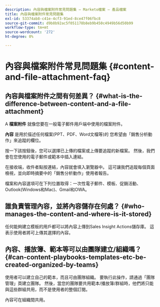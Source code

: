 ```yaml
---
description: 內容與檔案附件常見問題集 — Marketo檔案 — 產品檔案
title: 內容與檔案附件常見問題集
exl-id: 53374ab8-c41e-4cf3-91ed-8ce47f06fbc8
source-git-commit: d9b8b92ac5f051178b8eb9b450c4949b56d50b99
workflow-type: tm+mt
source-wordcount: '272'
ht-degree: 0%

---
```


# 內容與檔案附件常見問題集 {#content-and-file-attachment-faq}

## 內容與檔案附件之間有何差異？ {#what-is-the-difference-between-content-and-a-file-attachment}

A **檔案附件** 就像您要在一般電子郵件用戶端中使用的檔案附件。

**內容** 是用於描述任何檔案(PPT、PDF、Word文檔等)的 您希望由「銷售分析動作」來追蹤的欄位。

按一下該按鈕後，您可以選擇已上傳的檔案或上傳要追蹤的新檔案。 然後，我們會在您使用的電子郵件或範本中插入連結。

在接收端，收件者點按連結，內容就會填入瀏覽器中。 這可讓我們追蹤每個頁面檢視，並向即時摘要中的「銷售分析動作」使用者報告。

檔案和內容選項可在下列位置取得：一次性電子郵件、模板、促銷活動、Outlook(Windows和Mac)、Gmail和OWA。

## 誰負責管理內容，並將內容儲存在何處？ {#who-manages-the-content-and-where-is-it-stored}

任何能夠建立模板的用戶都可以將內容上傳到Sales Insight Actions儲存庫。 這表示使用者將可上傳其選擇的內容。

## 內容、播放簿、範本等可以由團隊建立/組織嗎？ {#can-content-playbooks-templates-etc-be-created-organized-by-teams}

使用者可以建立自己的範本，而且可由團隊組織。 要執行此操作，請通過「團隊管理」頁建立團隊。 然後，當您的團隊要共用範本/播放簿/群組時，他們將只能與這些群組共用，而不是使用者的整個訂閱。

內容可在組織間共用。
